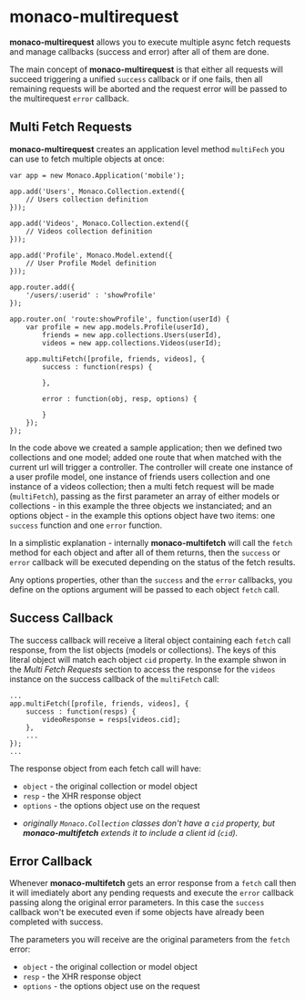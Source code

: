 monaco-multirequest
====

**monaco-multirequest** allows you to execute multiple async fetch requests and manage callbacks (success and error) after all of them are done.

The main concept of **monaco-multirequest** is that either all requests will succeed triggering a unified `success` callback or if one fails, then all remaining requests will be aborted and the request error will be passed to the multirequest `error` callback.

Multi Fetch Requests
----

**monaco-multirequest** creates an application level method `multiFech` you can use to fetch multiple objects at once:

	var app = new Monaco.Application('mobile');

	app.add('Users', Monaco.Collection.extend({
		// Users collection definition
	}));

	app.add('Videos', Monaco.Collection.extend({
		// Videos collection definition
	}));

	app.add('Profile', Monaco.Model.extend({
		// User Profile Model definition
	}));

	app.router.add({
		'/users/:userid' : 'showProfile'
	});

	app.router.on( 'route:showProfile', function(userId) {
		var profile = new app.models.Profile(userId),
			friends = new app.collections.Users(userId),
			videos = new app.collections.Videos(userId);

		app.multiFetch([profile, friends, videos], {
			success : function(resps) {

			},

			error : function(obj, resp, options) {

			}
		});
	});


In the code above we created a sample application; then we defined two collections and one model; added one route that when matched with the current url will trigger a controller. The controller will create one instance of a user profile model, one instance of friends users collection and one instance of a videos collection; then a multi fetch request will be made (`multiFetch`), passing as the first parameter an array of either models or collections - in this example the three objects we instanciated; and an options object - in the example this options object have two items: one `success` function and one `error` function.

In a simplistic explanation - internally **monaco-multifetch** will call the `fetch` method for each object and after all of them returns, then the `success` or `error` callback will be executed depending on the status of the fetch results.

Any options properties, other than the `success` and the `error` callbacks, you define on the options argument will be passed to each object `fetch` call.

Success Callback
----

The success callback will receive a literal object containing each `fetch` call response, from the list objects (models or collections). The keys of this literal object will match each object `cid` property. In the example shwon in the *Multi Fetch Requests* section to access the response for the `videos` instance on the success callback of the `multiFetch` call:

    ...
	app.multiFetch([profile, friends, videos], {
		success : function(resps) {
			videoResponse = resps[videos.cid];
		},
		...
	});
    ...

The response object from each fetch call will have:

- `object`  - the original collection or model object  
- `resp`    - the XHR response object  
- `options` - the options object use on the request

* *originally `Monaco.Collection` classes don't have a `cid` property, but **monaco-multifetch** extends it to include a client id (`cid`).*

Error Callback
----

Whenever **monaco-multifetch** gets an error response from a `fetch` call then it will imediately abort any pending requests and execute the `error` callback passing along the original error parameters. In this case the `success` callback won't be executed even if some objects have already been completed with success.

The parameters you will receive are the original parameters from the `fetch` error:

- `object`  - the original collection or model object  
- `resp`    - the XHR response object  
- `options` - the options object use on the request

